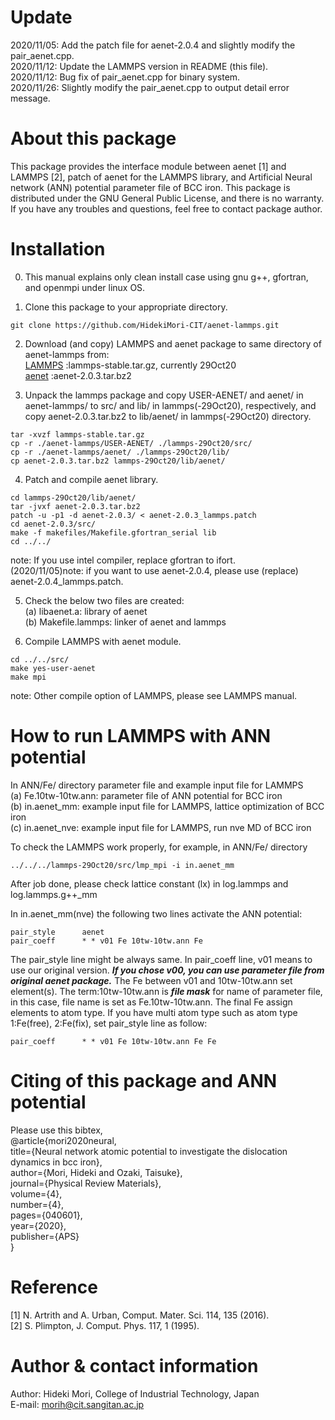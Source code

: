 # Update
2020/11/05: Add the patch file for aenet-2.0.4 and slightly modify the pair_aenet.cpp.  
2020/11/12: Update the LAMMPS version in README (this file).  
2020/11/12: Bug fix of pair_aenet.cpp for binary system.  
2020/11/26: Slightly modify the pair_aenet.cpp to output detail error message.  

# About this package

This package provides the interface module between aenet [1] and LAMMPS [2], patch of aenet for the LAMMPS library, and Artificial Neural network (ANN) potential parameter file of BCC iron.
This package is distributed under the GNU General Public License, and there is no warranty.
If you have any troubles and questions, feel free to contact package author.

# Installation

0. This manual explains only clean install case using gnu g++, gfortran, and openmpi under linux OS. 
  
1. Clone this package to your appropriate directory.
``` 
git clone https://github.com/HidekiMori-CIT/aenet-lammps.git
```

2. Download (and copy) LAMMPS and aenet package to same directory of aenet-lammps from:  
[LAMMPS](https://lammps.sandia.gov/) :lammps-stable.tar.gz, currently 29Oct20  
[aenet](http://ann.atomistic.net/) :aenet-2.0.3.tar.bz2  

3. Unpack the lammps package and copy USER-AENET/ and aenet/ in aenet-lammps/ to src/ and lib/ in lammps(-29Oct20), respectively, and copy aenet-2.0.3.tar.bz2 to lib/aenet/ in lammps(-29Oct20) directory.
```
tar -xvzf lammps-stable.tar.gz
cp -r ./aenet-lammps/USER-AENET/ ./lammps-29Oct20/src/
cp -r ./aenet-lammps/aenet/ ./lammps-29Oct20/lib/
cp aenet-2.0.3.tar.bz2 lammps-29Oct20/lib/aenet/
```

4. Patch and compile aenet library.
```
cd lammps-29Oct20/lib/aenet/
tar -jvxf aenet-2.0.3.tar.bz2
patch -u -p1 -d aenet-2.0.3/ < aenet-2.0.3_lammps.patch
cd aenet-2.0.3/src/
make -f makefiles/Makefile.gfortran_serial lib
cd ../../
```
note: If you use intel compiler, replace gfortran to ifort.  
(2020/11/05)note: if you want to use aenet-2.0.4, please use (replace) aenet-2.0.4_lammps.patch.

5. Check the below two files are created:  
(a) libaenet.a: library of aenet  
(b) Makefile.lammps: linker of aenet and lammps  

6. Compile LAMMPS with aenet module.
```
cd ../../src/
make yes-user-aenet
make mpi
```
note: Other compile option of LAMMPS, please see LAMMPS manual.

# How to run LAMMPS with ANN potential

In ANN/Fe/ directory parameter file and example input file for LAMMPS  
(a) Fe.10tw-10tw.ann: parameter file of ANN potential for BCC iron   
(b) in.aenet_mm: example input file for LAMMPS, lattice optimization of BCC iron  
(c) in.aenet_nve: example input file for LAMMPS, run nve MD of BCC iron  

To check the LAMMPS work properly, for example, in ANN/Fe/ directory
```
../../../lammps-29Oct20/src/lmp_mpi -i in.aenet_mm
```
After job done, please check lattice constant (lx) in log.lammps and log.lammps.g++_mm

In in.aenet_mm(nve) the following two lines activate the ANN potential:
```
pair_style      aenet
pair_coeff      * * v01 Fe 10tw-10tw.ann Fe
```

The pair_style line might be always same.
In pair_coeff line, v01 means to use our original version. 
**_If you chose v00, you can use parameter file from original aenet package._**
The Fe between v01 and 10tw-10tw.ann set element(s).
The term:10tw-10tw.ann is **_file mask_** for name of parameter file, in this case, file name is set as Fe.10tw-10tw.ann.
The final Fe assign elements to atom type.
If you have multi atom type such as atom type 1:Fe(free), 2:Fe(fix), set pair_style line as follow:  
```
pair_coeff      * * v01 Fe 10tw-10tw.ann Fe Fe 
```

# Citing of this package and ANN potential
Please use this bibtex,  
@article{mori2020neural,  
  title={Neural network atomic potential to investigate the dislocation dynamics in bcc iron},  
  author={Mori, Hideki and Ozaki, Taisuke},  
  journal={Physical Review Materials},  
  volume={4},  
  number={4},  
  pages={040601},  
  year={2020},  
  publisher={APS}  
}

# Reference
[1] N. Artrith and A. Urban, Comput. Mater. Sci. 114, 135 (2016).  
[2] S. Plimpton, J. Comput. Phys. 117, 1 (1995).  
 

# Author & contact information
Author: Hideki Mori, College of Industrial Technology, Japan  
E-mail: morih@cit.sangitan.ac.jp

